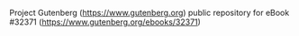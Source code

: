 Project Gutenberg (https://www.gutenberg.org) public repository for eBook #32371 (https://www.gutenberg.org/ebooks/32371)

